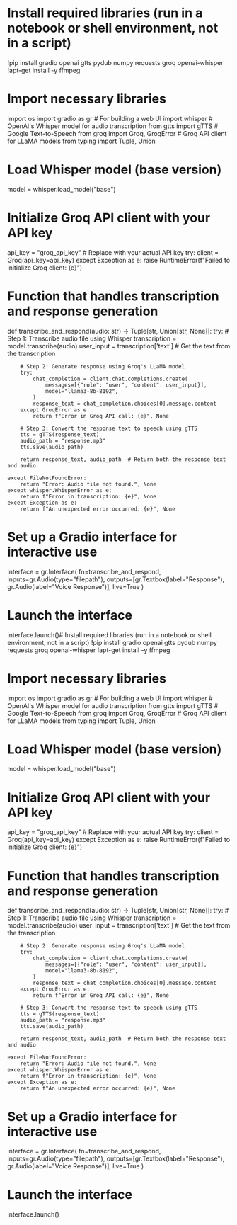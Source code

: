 # Install required libraries (run in a notebook or shell environment, not in a script)
!pip install gradio openai gtts pydub numpy requests groq openai-whisper
!apt-get install -y ffmpeg

# Import necessary libraries
import os
import gradio as gr                     # For building a web UI
import whisper                          # OpenAI's Whisper model for audio transcription
from gtts import gTTS                   # Google Text-to-Speech
from groq import Groq, GroqError        # Groq API client for LLaMA models
from typing import Tuple, Union

# Load Whisper model (base version)
model = whisper.load_model("base")

# Initialize Groq API client with your API key
api_key = "groq_api_key"  # Replace with your actual API key
try:
    client = Groq(api_key=api_key)
except Exception as e:
    raise RuntimeError(f"Failed to initialize Groq client: {e}")

# Function that handles transcription and response generation
def transcribe_and_respond(audio: str) -> Tuple[str, Union[str, None]]:
    try:
        # Step 1: Transcribe audio file using Whisper
        transcription = model.transcribe(audio)
        user_input = transcription['text']  # Get the text from the transcription

        # Step 2: Generate response using Groq's LLaMA model
        try:
            chat_completion = client.chat.completions.create(
                messages=[{"role": "user", "content": user_input}],
                model="llama3-8b-8192",
            )
            response_text = chat_completion.choices[0].message.content
        except GroqError as e:
            return f"Error in Groq API call: {e}", None

        # Step 3: Convert the response text to speech using gTTS
        tts = gTTS(response_text)
        audio_path = "response.mp3"
        tts.save(audio_path)

        return response_text, audio_path  # Return both the response text and audio

    except FileNotFoundError:
        return "Error: Audio file not found.", None
    except whisper.WhisperError as e:
        return f"Error in transcription: {e}", None
    except Exception as e:
        return f"An unexpected error occurred: {e}", None

# Set up a Gradio interface for interactive use
interface = gr.Interface(
    fn=transcribe_and_respond,
    inputs=gr.Audio(type="filepath"),
    outputs=[gr.Textbox(label="Response"), gr.Audio(label="Voice Response")],
    live=True
)

# Launch the interface
interface.launch()# Install required libraries (run in a notebook or shell environment, not in a script)
!pip install gradio openai gtts pydub numpy requests groq openai-whisper
!apt-get install -y ffmpeg

# Import necessary libraries
import os
import gradio as gr                     # For building a web UI
import whisper                          # OpenAI's Whisper model for audio transcription
from gtts import gTTS                   # Google Text-to-Speech
from groq import Groq, GroqError        # Groq API client for LLaMA models
from typing import Tuple, Union

# Load Whisper model (base version)
model = whisper.load_model("base")

# Initialize Groq API client with your API key
api_key = "groq_api_key"  # Replace with your actual API key
try:
    client = Groq(api_key=api_key)
except Exception as e:
    raise RuntimeError(f"Failed to initialize Groq client: {e}")

# Function that handles transcription and response generation
def transcribe_and_respond(audio: str) -> Tuple[str, Union[str, None]]:
    try:
        # Step 1: Transcribe audio file using Whisper
        transcription = model.transcribe(audio)
        user_input = transcription['text']  # Get the text from the transcription

        # Step 2: Generate response using Groq's LLaMA model
        try:
            chat_completion = client.chat.completions.create(
                messages=[{"role": "user", "content": user_input}],
                model="llama3-8b-8192",
            )
            response_text = chat_completion.choices[0].message.content
        except GroqError as e:
            return f"Error in Groq API call: {e}", None

        # Step 3: Convert the response text to speech using gTTS
        tts = gTTS(response_text)
        audio_path = "response.mp3"
        tts.save(audio_path)

        return response_text, audio_path  # Return both the response text and audio

    except FileNotFoundError:
        return "Error: Audio file not found.", None
    except whisper.WhisperError as e:
        return f"Error in transcription: {e}", None
    except Exception as e:
        return f"An unexpected error occurred: {e}", None

# Set up a Gradio interface for interactive use
interface = gr.Interface(
    fn=transcribe_and_respond,
    inputs=gr.Audio(type="filepath"),
    outputs=[gr.Textbox(label="Response"), gr.Audio(label="Voice Response")],
    live=True
)

# Launch the interface
interface.launch()
